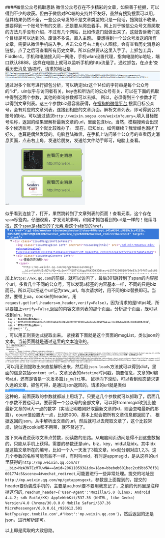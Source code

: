 ####微信公众号抓取思路
微信公众号存在不少精彩的文章，如果善于挖掘，可以得到不少的收获。但由于微信对PC端的支持并不友好，虽然有搜狗搜索可以用，但其结果仍然不全，一些公众号发的不是文章类型的只是一段话，搜狗就不收录。想要得到一个账号所有的文章，还是要从爬虫着手。网上对于微信公众号文章爬取的方法几乎没有介绍，不过有几个网站，比如传送门就做出来了。这就告诉我们这个目标是可以达到的。废话不多说，直入主题。
要想得到一个公众号发送的所有文章，需要从微信手机端入手。点击公众号右上角小人图标，会有查看历史消息的链接。点了之后可查看所有历史文章。所以自然要从这里入手了。上抓包工具，Fiddler4，手机和电脑接入同一网络，手机wlan设置代理，指向电脑的ip地址，端口默认8888，这样在电脑上就可以监听手机的http流量了。通过抓包，在点击‘查看历史消息’选项时，请求的地址是![抓包1](./img/wechat/1.png)
通过对多个账号进行抓包分析，可以确定biz这个14位的字符串是每个公众号的“id”，uin似乎与访问者有关，key也和所访问的公众号有关，可以在下面的抓取中得到这两个参数，其他的查询参数都可以去掉。
所以，必须得到三个参数才可以得到文章列表。这三个参数biz最容易获得，在[搜狗的微信平台](http://weixin.sogou.com/),搜索目标公众号，会有对应的文章列表，连接到相应的文章页面。解析文章列表，即可得到公共账号的biz。可以通过请求`http://weixin.sogou.com/weixin?query=`,填入目标账号名称，返回的结果里解析最新文章的url，里面包含biz。当然，模糊搜索会出现多个候选账号，这个就比较难办了。
现在，已知biz，如何继续？我曾经也困扰了好久，也算是偶然发现的。电脑登陆微信，在手机上访问某个公众号的查看历史消息页面，点击右上角，发送给朋友，发送给文件助手即可，电脑上查看。![如图](./img/wechat/2.png)

似乎看到连接了，打开，果然跳转到了文章列表的页面！查看元素，这个存在`span`标签内，仔细观察，才发现坑爹啊，和刚才抓包看到的url是一样的！继续寻找，这个`span`是`a`标签的子元素,看这个`a`标签的`href`，![a](./img/wechat/4.png)
加上`https://wx.qq.com`的前缀，就可以访问了，最后301跳转到了span的内容那个url。多看几个不同的公众号，可以发现`a`标签的内容基本一样，不同的只是biz而已。所以可以把这个url记为raw_url，每次请求时，用不同的biz替换即可。当然，要带上ua，cookie的header。用`request.get(url,headers=m_header,verify=False)`，因为请求的是https域，所以要加上`verify=False`,返回的内容文章列表的那个页面。分析那个页面，既可以找到uin，key，![uin](./img/wechat/5.png)，可以用正则表达式提取出来。
紧接着下面就是这个页面的msgList，类似json的文本，当前页面就是通过这里的文本渲染的。
![msglist](./img/wechat/6.png),可以用正则提取出来直接解析出来，然后用`json.loads`方法就可以得到dict，里面的信息包括`content_url`，文章发表的`datetime`时间戳，摘要信息，文章的id编号`mid`，还有是否是一次发多篇`is_multi`等。
鼠标向下滚动，可以看到动态请求更久远的文章，抓包可得，是通过json返回的。请求的url就是类似![json](./img/wechat/7.png)这种的，前面获取的参数就都派上用场了。只要这几个参数就可以抓取了，后面几个参数不要也可以。要获得一个公众号的全部文章，可以将frommsgid改到比他最新文章的id大一点的数字（实验证明若刚好取最新文章的id，则会忽略最新的那篇），count值设置大一点，比如5000，基本上就会把所有文章信息都返回了。
根据返回的json，从中解析出文章的url，然后就可以去爬取文章了，这个比较常规，貌似连cookie都不用带，就不赘述了。

接下来再说说获取文章点赞数，阅读数的思路。从电脑网页访问是得不到这些数据的，只能从手机上获得。需要的参数还是uin，biz，key，mid以及idx。其中idx是这篇文章所在的编号，比如一个人一天发了3篇文章，idx就分别对应1,2,3。这几个参数的名称可能有些不一样，有时叫mid，有时是appmsgid，是从这样的url里获得的`http://mp.weixin.qq.com/s?__biz=MzA3NTEzMTUwNA==&mid=206110593&idx=1&sn=bbebeb601bec2cd9bb576f31601774c5&scene=4#wechat_redirect`,可能要进行一些异常处理。提交的地址是`http://mp.weixin.qq.com/mp/getappmsgext`，参数是上面提到的，提交的header要伪装成手机的，主要是ua,host要不要用我忘记了，之前的代码里是注释掉这句的,
`readnum_header={'User-Agent':'Mozilla/5.0 (Linux; Android 4.4.2; sdk Build/KK) AppleWebKit/537.36 (KHTML, like Gecko) Version/4.0 Chrome/30.0.0.0 Mobile Safari/537.36 MicroMessenger/6.0.0.61_r920612.501 NetType/epc.tmobile.com',#'Host':'mp.weixin.qq.com'}`，然后返回的还是json，进行解析即可。

以上即是爬取的大致思路。